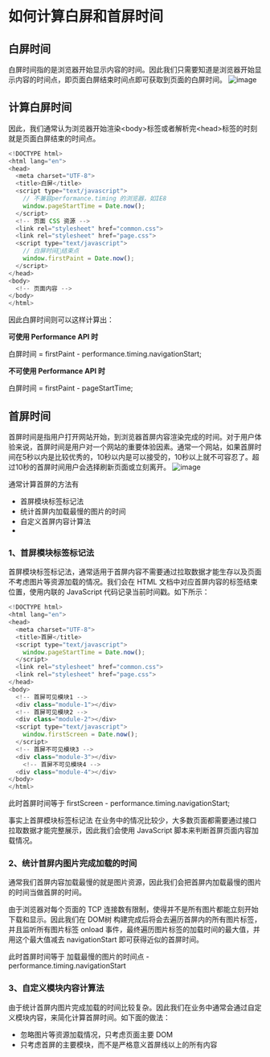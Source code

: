 # 如何计算白屏和首屏时间


## 白屏时间
白屏时间指的是浏览器开始显示内容的时间。因此我们只需要知道是浏览器开始显示内容的时间点，即页面白屏结束时间点即可获取到页面的白屏时间。
![image](http://image.bubuko.com/info/201708/20180111001604517828.png)

## 计算白屏时间
因此，我们通常认为浏览器开始渲染&#60;body&#62;标签或者解析完&#60;head&#62;标签的时刻就是页面白屏结束的时间点。
``` js
<!DOCTYPE html>
<html lang="en">
<head>
  <meta charset="UTF-8">
  <title>白屏</title>
  <script type="text/javascript">
    // 不兼容performance.timing 的浏览器，如IE8
    window.pageStartTime = Date.now();
  </script>
  <!-- 页面 CSS 资源 -->
  <link rel="stylesheet" href="common.css">
  <link rel="stylesheet" href="page.css">
  <script type="text/javascript">
    // 白屏时间结束点
    window.firstPaint = Date.now();
  </script>
</head>
<body>
  <!-- 页面内容 -->
</body>
</html>
```

因此白屏时间则可以这样计算出：

**可使用 Performance API 时**

白屏时间 = firstPaint - performance.timing.navigationStart;

**不可使用 Performance API 时**

白屏时间 = firstPaint - pageStartTime;

## 首屏时间
首屏时间是指用户打开网站开始，到浏览器首屏内容渲染完成的时间。对于用户体验来说，首屏时间是用户对一个网站的重要体验因素。通常一个网站，如果首屏时间在5秒以内是比较优秀的，10秒以内是可以接受的，10秒以上就不可容忍了。超过10秒的首屏时间用户会选择刷新页面或立刻离开。
![image](http://coding.imweb.io/img/p6/firstscreen.png)

通常计算首屏的方法有

- 首屏模块标签标记法
- 统计首屏内加载最慢的图片的时间
- 自定义首屏内容计算法
- 
### 1、首屏模块标签标记法
首屏模块标签标记法，通常适用于首屏内容不需要通过拉取数据才能生存以及页面不考虑图片等资源加载的情况。我们会在 HTML 文档中对应首屏内容的标签结束位置，使用内联的 JavaScript 代码记录当前时间戳。如下所示：
```js
<!DOCTYPE html>
<html lang="en">
<head>
  <meta charset="UTF-8">
  <title>首屏</title>
  <script type="text/javascript">
    window.pageStartTime = Date.now();
  </script>
  <link rel="stylesheet" href="common.css">
  <link rel="stylesheet" href="page.css">
</head>
<body>
  <!-- 首屏可见模块1 -->
  <div class="module-1"></div>
  <!-- 首屏可见模块2 -->
  <div class="module-2"></div>
  <script type="text/javascript">
    window.firstScreen = Date.now();
  </script>
  <!-- 首屏不可见模块3 -->
  <div class="module-3"></div>
    <!-- 首屏不可见模块4 -->
  <div class="module-4"></div>
</body>
</html>
```
此时首屏时间等于 firstScreen - performance.timing.navigationStart;

事实上首屏模块标签标记法 在业务中的情况比较少，大多数页面都需要通过接口拉取数据才能完整展示，因此我们会使用 JavaScript 脚本来判断首屏页面内容加载情况。

### 2、统计首屏内图片完成加载的时间
通常我们首屏内容加载最慢的就是图片资源，因此我们会把首屏内加载最慢的图片的时间当做首屏的时间。

由于浏览器对每个页面的 TCP 连接数有限制，使得并不是所有图片都能立刻开始下载和显示。因此我们在 DOM树 构建完成后将会去遍历首屏内的所有图片标签，并且监听所有图片标签 onload 事件，最终遍历图片标签的加载时间的最大值，并用这个最大值减去 navigationStart 即可获得近似的首屏时间。

此时首屏时间等于 加载最慢的图片的时间点 - performance.timing.navigationStart
### 3、自定义模块内容计算法
由于统计首屏内图片完成加载的时间比较复杂。因此我们在业务中通常会通过自定义模块内容，来简化计算首屏时间。如下面的做法：
- 忽略图片等资源加载情况，只考虑页面主要 DOM
- 只考虑首屏的主要模块，而不是严格意义首屏线以上的所有内容